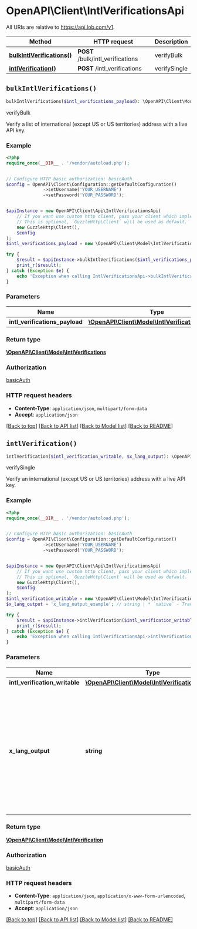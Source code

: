 # OpenAPI\Client\IntlVerificationsApi

All URIs are relative to https://api.lob.com/v1.

Method | HTTP request | Description
------------- | ------------- | -------------
[**bulkIntlVerifications()**](IntlVerificationsApi.md#bulkIntlVerifications) | **POST** /bulk/intl_verifications | verifyBulk
[**intlVerification()**](IntlVerificationsApi.md#intlVerification) | **POST** /intl_verifications | verifySingle


## `bulkIntlVerifications()`

```php
bulkIntlVerifications($intl_verifications_payload): \OpenAPI\Client\Model\IntlVerifications
```

verifyBulk

Verify a list of international (except US or US territories) address with a live API key.

### Example

```php
<?php
require_once(__DIR__ . '/vendor/autoload.php');


// Configure HTTP basic authorization: basicAuth
$config = OpenAPI\Client\Configuration::getDefaultConfiguration()
              ->setUsername('YOUR_USERNAME')
              ->setPassword('YOUR_PASSWORD');


$apiInstance = new OpenAPI\Client\Api\IntlVerificationsApi(
    // If you want use custom http client, pass your client which implements `GuzzleHttp\ClientInterface`.
    // This is optional, `GuzzleHttp\Client` will be used as default.
    new GuzzleHttp\Client(),
    $config
);
$intl_verifications_payload = new \OpenAPI\Client\Model\IntlVerificationsPayload(); // \OpenAPI\Client\Model\IntlVerificationsPayload

try {
    $result = $apiInstance->bulkIntlVerifications($intl_verifications_payload);
    print_r($result);
} catch (Exception $e) {
    echo 'Exception when calling IntlVerificationsApi->bulkIntlVerifications: ', $e->getMessage(), PHP_EOL;
}
```

### Parameters

Name | Type | Description  | Notes
------------- | ------------- | ------------- | -------------
 **intl_verifications_payload** | [**\OpenAPI\Client\Model\IntlVerificationsPayload**](../Model/IntlVerificationsPayload.md)|  |

### Return type

[**\OpenAPI\Client\Model\IntlVerifications**](../Model/IntlVerifications.md)

### Authorization

[basicAuth](../../README.md#basicAuth)

### HTTP request headers

- **Content-Type**: `application/json`, `multipart/form-data`
- **Accept**: `application/json`

[[Back to top]](#) [[Back to API list]](../../README.md#endpoints)
[[Back to Model list]](../../README.md#models)
[[Back to README]](../../README.md)

## `intlVerification()`

```php
intlVerification($intl_verification_writable, $x_lang_output): \OpenAPI\Client\Model\IntlVerification
```

verifySingle

Verify an international (except US or US territories) address with a live API key.

### Example

```php
<?php
require_once(__DIR__ . '/vendor/autoload.php');


// Configure HTTP basic authorization: basicAuth
$config = OpenAPI\Client\Configuration::getDefaultConfiguration()
              ->setUsername('YOUR_USERNAME')
              ->setPassword('YOUR_PASSWORD');


$apiInstance = new OpenAPI\Client\Api\IntlVerificationsApi(
    // If you want use custom http client, pass your client which implements `GuzzleHttp\ClientInterface`.
    // This is optional, `GuzzleHttp\Client` will be used as default.
    new GuzzleHttp\Client(),
    $config
);
$intl_verification_writable = new \OpenAPI\Client\Model\IntlVerificationWritable(); // \OpenAPI\Client\Model\IntlVerificationWritable
$x_lang_output = 'x_lang_output_example'; // string | * `native` - Translate response to the native language of the country in the request * `match` - match the response to the language in the request  Default response is in English.

try {
    $result = $apiInstance->intlVerification($intl_verification_writable, $x_lang_output);
    print_r($result);
} catch (Exception $e) {
    echo 'Exception when calling IntlVerificationsApi->intlVerification: ', $e->getMessage(), PHP_EOL;
}
```

### Parameters

Name | Type | Description  | Notes
------------- | ------------- | ------------- | -------------
 **intl_verification_writable** | [**\OpenAPI\Client\Model\IntlVerificationWritable**](../Model/IntlVerificationWritable.md)|  |
 **x_lang_output** | **string**| * &#x60;native&#x60; - Translate response to the native language of the country in the request * &#x60;match&#x60; - match the response to the language in the request  Default response is in English. | [optional]

### Return type

[**\OpenAPI\Client\Model\IntlVerification**](../Model/IntlVerification.md)

### Authorization

[basicAuth](../../README.md#basicAuth)

### HTTP request headers

- **Content-Type**: `application/json`, `application/x-www-form-urlencoded`, `multipart/form-data`
- **Accept**: `application/json`

[[Back to top]](#) [[Back to API list]](../../README.md#endpoints)
[[Back to Model list]](../../README.md#models)
[[Back to README]](../../README.md)
